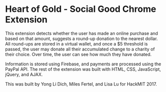 Heart of Gold - Social Good Chrome Extension
====================================================

This extension detects whether the user has made an online purchase and based on
that amount, suggests a round-up donation to the nearest dollar. All round-ups
are stored in a virtual wallet, and once a $5 threshold is passed, the user may
donate all their accumulated change to a charity of their choice. Over time, the
user can see how much they have donated.

Information is stored using Firebase, and payments are processed using the
PayPal API. The rest of the extension was built with HTML, CSS, JavaScript,
jQuery, and AJAX.

This was built by Yong Li Dich, Miles Fertel, and Lisa Lu for HackMIT 2017.
